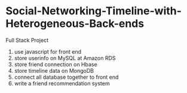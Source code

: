 # Social-Networking-Timeline-with-Heterogeneous-Back-ends
Full Stack Project

1. use javascript for front end
2. store userinfo on MySQL at Amazon RDS
3. store friend connection on Hbase
4. store timeline data on MongoDB
5. connect all database together to front end
5. write a friend recommendation system
